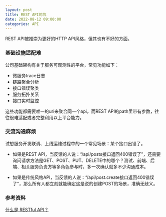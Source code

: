 ```yaml
---
layout: post
title: REST API的坑
date: 2022-08-12 09:00:00
categories: API
---
```


REST API被推崇为更好的HTTP API风格，但其也有不好的方面。

### 基础设施适配难

公司基础架构有关于服务可观测性的平台，常见功能如下：

- 微服务trace日志
- 链路聚合分析
- 接口错误聚类
- 服务拓扑关系
- 接口实时监控

这些功能都需要唯一的uri来聚合同一个api，而REST API的path里带有参数，往往很难适配或者完整利用以上平台能力。

### 交流沟通麻烦

试想服务开发联调、上线运维过程中的一个常见场景：某个接口出错了。

- 如果是REST API，当反馈的人说：“/api/posts接口返回400错误了”，还需要询问请求方法是GET、POST、PUT、DELETE中的哪个？测试、前端、后端、相关服务负责方等多角色参与时，多一次确认就多不少沟通成本。

- 如果是传统风格API，当反馈的人说：“/api/post.create接口返回400错误了”，那么所有人都立刻就能确定这是说的创建POST的场景，准确无歧义。

### 参考资料

[什么是 RESTful API？](https://aws.amazon.com/cn/what-is/restful-api/)
